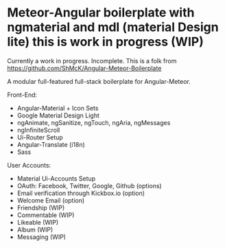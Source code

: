 # Meteor-Angular boilerplate with ngmaterial and mdl (material Design lite) this is work in progress (WIP)

Currently a work in progress. Incomplete. This is a folk from https://github.com/ShMcK/Angular-Meteor-Boilerplate

A modular full-featured full-stack boilerplate for Angular-Meteor.

Front-End:
* Angular-Material + Icon Sets
* Google Material Design Light
* ngAnimate, ngSanitize, ngTouch, ngAria, ngMessages
* ngInfiniteScroll
* Ui-Router Setup
* Angular-Translate (i18n)
* Sass

User Accounts:
* Material Ui-Accounts Setup
* OAuth: Facebook, Twitter, Google, Github (options)
* Email verification through Kickbox.io (option)
* Welcome Email (option)
* Friendship (WIP)
* Commentable (WIP)
* Likeable (WIP)
* Album (WIP)
* Messaging (WIP)
